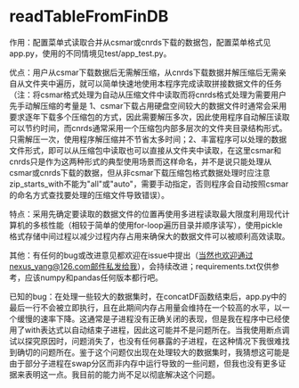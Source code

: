 # readTableFromFinDB

作用：配置菜单式读取合并从csmar或cnrds下载的数据包，配置菜单格式见app.py，使用的不同情境见test/app_test.py。

优点：用户从csmar下载数据后无需解压缩，从cnrds下载数据并解压缩后无需亲自从文件夹中遍历，就可以简单快速地使用本程序完成读取拼接数据文件的任务
（注：将csmar格式处理为自动从压缩文件中读取而将cnrds格式处理为需要用户先手动解压缩的考量是 1、csmar下载占用硬盘空间较大的数据文件时通常会采用要求逐年下载多个压缩包的方式，因此需要解压多次，因此使用程序自动解压读取可以节约时间，而cnrds通常采用一个压缩包内部多层次的文件夹目录结构形式。只需解压一次，使用程序解压缩并不节省太多时间；2、丰富程序可以处理的数据文件形式，即可以从压缩包中读取也可以直接从文件夹中读取，在这里csmar和cnrds只是作为这两种形式的典型使用场景而这样命名，并不是说只能处理从csmar或cnrds下载的数据，但从非csmar下载压缩包格式数据处理时应注意zip_starts_with不能为"all"或"auto"，需要手动指定，否则程序会自动按照csmar的命名方式查找要处理的压缩文件导致错误）。

特点：采用先确定要读取的数据文件的位置再使用多进程读取最大限度利用现代计算机的多核性能（相较于简单的使用for-loop遍历目录并顺序读写），使用pickle格式存储中间过程以减少过程内存占用来确保大的数据文件可以被顺利高效读取。

其他：有任何的bug或改进意见都欢迎在issue中提出（当然也欢迎通过nexus_yang@126.com邮件私发给我），会持续改进；requirements.txt仅供参考，应该numpy和pandas任何版本都行吧。

已知的bug：在处理一些较大的数据集时，在concatDF函数结束后，app.py中的最后一行不会被立即执行，且在此期间内存占用量会维持在一个较高的水平，以一个缓慢的速率下降。这通常是子进程没有正确关闭的表现，但是我在程序中已经使用了with表达式以自动结束子进程，因此这可能并不是问题所在。当我使用断点调试以探究原因时，问题消失了，也没有任何暴露的子进程，在这种情况下我很难找到确切的问题所在。鉴于这个问题仅出现在处理较大的数据集时，我猜想这可能是由于部分子进程在swap分区而非内存中运行导致的一些问题，但我也没有更多证据来表明这一点。我目前的能力尚不足以彻底解决这个问题。